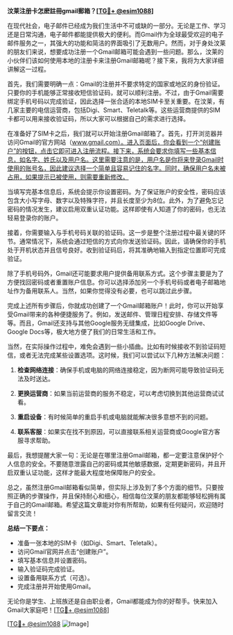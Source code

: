 **汶莱注册卡怎麽註冊gmail郵箱？[[TG💪+ @esim1088](https://t.me/s/esim1088)]**

在现代社会，电子邮件已经成为我们生活中不可或缺的一部分。无论是工作、学习还是日常沟通，电子邮件都能提供极大的便利。而Gmail作为全球最受欢迎的电子邮件服务之一，其强大的功能和简洁的界面吸引了无数用户。然而，对于身处汶莱的朋友们来说，想要成功注册一个Gmail邮箱可能会遇到一些问题。那么，汶莱的小伙伴们该如何使用本地的注册卡来注册Gmail邮箱呢？接下来，我将为大家详细讲解这一过程。

首先，我们需要明确一点：Gmail的注册并不要求特定的国家或地区的身份验证。只要你的手机能够正常接收短信验证码，就可以顺利注册。不过，由于Gmail需要绑定手机号码以完成验证，因此选择一张合适的本地SIM卡至关重要。在汶莱，有几家主要的电信运营商，包括Digi、Smart、Teletalk等。这些运营商提供的SIM卡都可以用来接收验证码，所以大家可以根据自己的需求进行选择。

在准备好了SIM卡之后，我们就可以开始注册Gmail邮箱了。首先，打开浏览器并访问Gmail的官方网站（www.gmail.com）。进入页面后，你会看到一个“创建账户”的按钮，点击它即可进入注册流程。接下来，系统会要求你填写一些基本信息，如名字、姓氏以及用户名。这里需要注意的是，用户名是你将来登录Gmail时使用的账号名，因此建议选择一个简单且容易记住的名字。同时，确保用户名未被占用，如果提示已被使用，则需要重新修改。

当填写完基本信息后，系统会提示你设置密码。为了保证账户的安全性，密码应该包含大小写字母、数字以及特殊字符，并且长度至少为8位。此外，为了避免忘记密码的情况发生，建议启用双重认证功能。这样即使有人知道了你的密码，也无法轻易登录你的账户。

接着，你需要输入与手机号码关联的验证码。这一步是整个注册过程中最关键的环节。通常情况下，系统会通过短信的方式向你发送验证码。因此，请确保你的手机处于开机状态并且信号良好。收到验证码后，将其准确地输入到指定位置即可完成验证。

除了手机号码外，Gmail还可能要求用户提供备用联系方式。这个步骤主要是为了方便找回密码或者重置账户信息。你可以选择添加另一个手机号码或者电子邮箱地址作为备用联系人。当然，如果你觉得没有必要，也可以跳过此步骤。

完成上述所有步骤后，你就成功创建了一个Gmail邮箱账户！此时，你可以开始享受Gmail带来的各种便捷服务了。例如，发送邮件、管理日程安排、存储文件等等。而且，Gmail还支持与其他Google服务无缝集成，比如Google Drive、Google Docs等，极大地方便了我们的日常生活和工作。

当然，在实际操作过程中，难免会遇到一些小插曲。比如有时候接收不到验证码短信，或者无法完成某些设置选项。这时候，我们可以尝试以下几种方法解决问题：

1. **检查网络连接**：确保手机或电脑的网络连接稳定，因为断网可能导致验证码无法及时送达。
   
2. **更换运营商**：如果当前运营商的服务不稳定，可以考虑切换到其他运营商试试看。
   
3. **重启设备**：有时候简单的重启手机或电脑就能解决很多意想不到的问题。
   
4. **联系客服**：如果实在找不到原因，可以直接联系相关运营商或Google官方客服寻求帮助。

最后，我想提醒大家一句：无论是在哪里注册Gmail邮箱，都一定要注意保护好个人信息的安全。不要随意泄露自己的密码或其他敏感数据，定期更新密码，并且开启双重认证功能，这样才能最大程度地保障账户的安全。

总之，虽然注册Gmail邮箱看似简单，但实际上涉及到了多个方面的细节。只要按照正确的步骤操作，并且保持耐心和细心，相信每位汶莱的朋友都能够轻松拥有属于自己的Gmail邮箱。希望这篇文章能对你有所帮助，如果有任何疑问，欢迎随时留言交流！

**总结一下要点：**
- 准备一张本地的SIM卡（如Digi、Smart、Teletalk）。
- 访问Gmail官网并点击“创建账户”。
- 填写基本信息并设置密码。
- 输入验证码完成验证。
- 设置备用联系方式（可选）。
- 完成注册并开始使用Gmail。

无论你是学生、上班族还是自由职业者，Gmail都能成为你的好帮手。快来加入Gmail大家庭吧！[[TG💪+ @esim1088](https://t.me/s/esim1088)]

[[TG💪+ @esim1088](https://t.me/s/esim1088) ![Image](https://i.postimg.cc/4NQfJmqS/Snipaste-2025-05-13-00-14-12.png)]